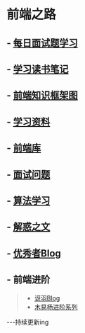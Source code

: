  #  前端之路 #  

## - [每日面试题学习](//github.com/LuoShengMen/StudyNotes/tree/master/DailyQuestion)

## - [学习读书笔记](//github.com/LuoShengMen/StudyNotes/tree/master/readNotes)

## - [前端知识框架图](https://github.com/LuoShengMen/StudyNotes/tree/master/frontend)

## - [学习资料](//github.com/LuoShengMen/StudyNotes/tree/master/learningMaterials/data.md)

## - [前端库](https://github.com/XIN-G/awesome-f2e-libs)

## - [面试问题](//github.com/LuoShengMen/StudyNotes/blob/master/InterviewQuestions/InterviewQuestions.md)

## - [算法学习](https://github.com/LuoShengMen/StudyNotes/tree/master/algorithm)

## - [解惑之文](https://github.com/LuoShengMen/StudyNotes/blob/master/Article/Readme.md)

## - [优秀者Blog](https://github.com/LuoShengMen/StudyNotes/blob/master/OtherBlog/Readme.md)

## - 前端进阶
 > * [讶羽Blog](https://github.com/mqyqingfeng/Blog)
 > * [木易杨进阶系列](https://github.com/yygmind/blog)
 
---持续更新ing
